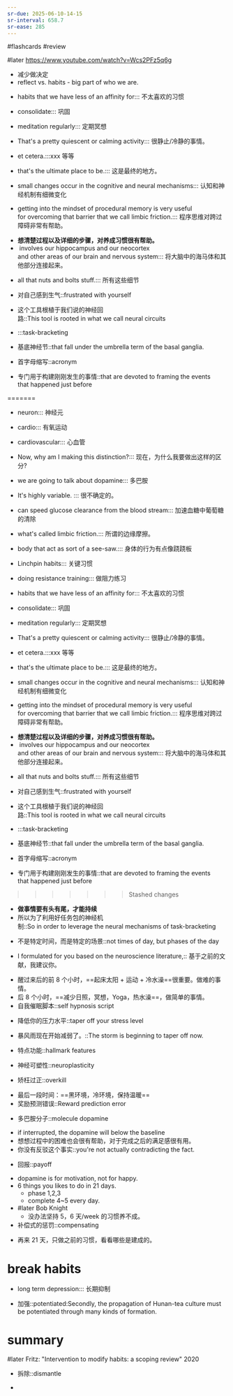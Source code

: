 ```yaml
---
sr-due: 2025-06-10-14-15
sr-interval: 658.7
sr-ease: 285
---
```


#flashcards 
#review

#later https://www.youtube.com/watch?v=Wcs2PFz5q6g
- 减少做决定
- reflect  vs. habits - big part of who we are.
<!--SR:!2024-03-24,9,264!2024-03-23,8,264-->
- habits that we have less of an affinity for::: 不太喜欢的习惯
<!--SR:!2024-03-22,7,264!2024-04-22,24,264-->
- consolidate::: 巩固
<!--SR:!2024-03-20,5,244!2024-03-23,8,264-->
- meditation regularly::: 定期冥想
<!--SR:!2024-11-13,427,265!2024-03-24,9,264-->
- That's a pretty quiescent or calming activity::: 很静止/冷静的事情。
<!--SR:!2024-03-23,8,264!2024-03-23,8,264-->
- et cetera.:::xxx 等等
<!--SR:!2024-03-24,9,264!2024-04-15,20,264-->
- that's the ultimate place to be.::: 这是最终的地方。
<!--SR:!2024-04-22,27,264!2024-04-22,27,264-->
- small changes occur in the cognitive and neural mechanisms::: 认知和神经机制有细微变化
<!--SR:!2024-05-06,41,284!2024-03-22,7,264-->
- getting into the mindset of procedural memory is very useful for overcoming that barrier that we call limbic friction.::: 程序思维对跨过障碍非常有帮助。
<!--SR:!2025-05-01,499,250!2024-03-24,9,264-->
- **想清楚过程以及详细的步骤，对养成习惯很有帮助。**
-  involves our hippocampus and our neocortex and other areas of our brain and nervous system::: 将大脑中的海马体和其他部分连接起来。
<!--SR:!2024-03-22,7,264!2024-03-25,10,264-->
- all that nuts and bolts stuff.::: 所有这些细节
<!--SR:!2024-03-23,8,264!2024-04-27,29,264-->
- 对自己感到生气::frustrated with yourself
<!--SR:!2024-04-04,18,264-->
- 这个工具根植于我们说的神经回路::This tool is rooted in what we call neural circuits
<!--SR:!2024-04-18,20,264-->
- :::task-bracketing
<!--SR:!2024-06-02,324,272!2024-04-22,27,264-->
- 基底神经节::that fall under the umbrella term of the basal ganglia.
<!--SR:!2024-04-15,20,264-->
- 首字母缩写::acronym
<!--SR:!2024-03-25,10,264-->
- 专门用于构建刚刚发生的事情::that are devoted to framing the events that happened just before
<!--SR:!2024-05-01,33,284-->
=======
- neuron::: 神经元
<!--SR:!2024-04-25,27,264!2024-04-17,22,264-->
- cardio::: 有氧运动
<!--SR:!2024-03-24,9,264!2024-03-25,10,264-->
- cardiovascular::: 心血管
<!--SR:!2025-05-29,440,210!2024-03-25,10,264-->
- Now, why am I making this distinction?::: 现在，为什么我要做出这样的区分?
<!--SR:!2024-04-22,283,250!2024-03-25,10,264-->
- we are going to talk about dopamine::: 多巴胺
<!--SR:!2024-03-23,8,264!2024-04-16,21,264-->
- It's highly variable. ::: 很不确定的。
<!--SR:!2024-03-25,10,264!2024-03-24,9,264-->
- can speed glucose clearance from the blood stream::: 加速血糖中葡萄糖的清除
<!--SR:!2024-03-24,9,264!2024-03-25,10,264-->
- what's called limbic friction.::: 所谓的边缘摩擦。
<!--SR:!2025-04-30,415,205!2024-03-25,10,264-->
- body that act as sort of a see-saw.::: 身体的行为有点像跷跷板
<!--SR:!2024-03-23,8,264!2024-04-19,24,264-->
- Linchpin habits::: 关键习惯
<!--SR:!2024-03-24,9,264!2024-04-21,26,264-->
- doing resistance training::: 做阻力练习
<!--SR:!2024-03-24,9,264!2024-03-24,9,264-->
- habits that we have less of an affinity for::: 不太喜欢的习惯
<!--SR:!2024-04-04,265,250!2024-03-24,9,264-->
- consolidate::: 巩固
<!--SR:!2024-03-25,10,264!2024-04-17,22,264-->
- meditation regularly::: 定期冥想
<!--SR:!2024-03-23,8,264!2024-03-23,8,264-->
- That's a pretty quiescent or calming activity::: 很静止/冷静的事情。
<!--SR:!2024-04-24,29,264!2024-03-24,9,264-->
- et cetera.:::xxx 等等
<!--SR:!2024-04-06,267,245!2024-04-25,27,264-->
- that's the ultimate place to be.::: 这是最终的地方。
<!--SR:!2024-03-24,9,264!2024-03-24,9,264-->
- small changes occur in the cognitive and neural mechanisms::: 认知和神经机制有细微变化
<!--SR:!2025-05-08,419,205!2024-03-23,8,264-->
- getting into the mindset of procedural memory is very useful for overcoming that barrier that we call limbic friction.::: 程序思维对跨过障碍非常有帮助。
<!--SR:!2024-04-24,29,264!2024-03-25,10,264-->
- **想清楚过程以及详细的步骤，对养成习惯很有帮助。**
-  involves our hippocampus and our neocortex and other areas of our brain and nervous system::: 将大脑中的海马体和其他部分连接起来。
<!--SR:!2024-04-20,25,264!2024-04-23,28,264-->
- all that nuts and bolts stuff.::: 所有这些细节
<!--SR:!2024-04-24,29,264!2024-03-24,9,264-->
- 对自己感到生气::frustrated with yourself
<!--SR:!2025-03-11,361,192-->
- 这个工具根植于我们说的神经回路::This tool is rooted in what we call neural circuits
<!--SR:!2024-03-23,8,264-->
- :::task-bracketing
<!--SR:!2024-03-20,9,264!2024-03-25,10,264-->
- 基底神经节::that fall under the umbrella term of the basal ganglia.
<!--SR:!2024-03-23,8,264-->
- 首字母缩写::acronym
<!--SR:!2024-03-23,8,264-->
- 专门用于构建刚刚发生的事情::that are devoted to framing the events that happened just before
<!--SR:!2024-03-25,10,264-->
>>>>>>> Stashed changes
- **做事情要有头有尾，才能持续**
- 所以为了利用好任务包的神经机制::So in order to leverage the neural mechanisms of task-bracketing
<!--SR:!2024-03-23,8,264-->
- 不是特定时间，而是特定的场景::not times of day, but phases of the day
<!--SR:!2024-04-08,20,264-->
- I formulated for you based on the neuroscience literature,:: 基于之前的文献，我建议你。
<!--SR:!2024-03-24,9,264-->
- 醒过来后的前 8 个小时，==起床太阳 + 运动 + 冷水澡==很重要。做难的事情。
- 后 8 个小时，==减少日照，冥想，Yoga，热水澡==，做简单的事情。
- 自我催眠脚本::self hypnosis script
<!--SR:!2024-03-23,8,264-->
- 降低你的压力水平::taper off your stress level
<!--SR:!2024-03-25,10,264-->
- 暴风雨现在开始减弱了。::The storm is beginning to taper off now.
<!--SR:!2024-04-18,23,264-->
- 特点功能::hallmark features
<!--SR:!2024-04-18,23,264-->
- 神经可塑性::neuroplasticity
<!--SR:!2024-03-25,10,264-->
- 矫枉过正::overkill
<!--SR:!2024-03-23,8,264-->
- 最后一段时间：==黑环境，冷环境，保持温暖==
- 奖励预测错误::Reward prediction error
<!--SR:!2024-03-22,7,264-->
- 多巴胺分子::molecule dopamine
<!--SR:!2024-03-23,8,264-->
- if interrupted, the dopamine will below the baseline
- 想想过程中的困难也会很有帮助，对于完成之后的满足感很有用。
- 你没有反驳这个事实::you're not actually contradicting the fact.
<!--SR:!2024-03-24,9,264-->
- 回报::payoff
<!--SR:!2024-03-24,9,264-->
- dopamine is for motivation, not for happy.
- 6 things you likes to do in 21 days.
	- phase 1,2,3
	- complete 4~5 every day.
- #later Bob Knight
	- 没办法坚持 5，6 天/week 的习惯养不成。
- 补偿式的惩罚::compensating
<!--SR:!2024-03-25,10,264-->
- 再来 21 天，只做之前的习惯，看看哪些是建成的。
# break habits
- long term depression::: 长期抑制
<!--SR:!2024-03-23,8,264!2024-03-23,8,264-->
- 加强::potentiated:Secondly, the propagation of Hunan-tea culture must be potentiated through many kinds of formation.
<!--SR:!2024-03-25,10,264-->

# summary
#later Fritz: "Intervention to modify habits: a scoping review"      2020


- 拆除::dismantle
<!--SR:!2024-03-24,9,264-->
- 


